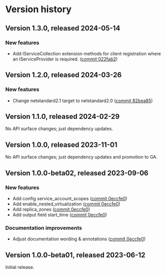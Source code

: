 # Version history

## Version 1.3.0, released 2024-05-14

### New features

- Add IServiceCollection extension methods for client registration where an IServiceProvider is required. ([commit 022fab2](https://github.com/googleapis/google-cloud-dotnet/commit/022fab203f28fb9c608972af7f8b83f571ae5694))

## Version 1.2.0, released 2024-03-26

### New features

- Change netstandard2.1 target to netstandard2.0 ([commit 82bea85](https://github.com/googleapis/google-cloud-dotnet/commit/82bea850661975b9750ac30753528cc9d2e05240))

## Version 1.1.0, released 2024-02-29

No API surface changes; just dependency updates.

## Version 1.0.0, released 2023-11-01

No API surface changes; just dependency updates and promotion to GA.

## Version 1.0.0-beta02, released 2023-09-06

### New features

- Add config service_account_scopes ([commit 0eccfe0](https://github.com/googleapis/google-cloud-dotnet/commit/0eccfe0644ec322852f049d9e070b6785928f3d0))
- Add enable_nested_virtualization ([commit 0eccfe0](https://github.com/googleapis/google-cloud-dotnet/commit/0eccfe0644ec322852f049d9e070b6785928f3d0))
- Add replica_zones ([commit 0eccfe0](https://github.com/googleapis/google-cloud-dotnet/commit/0eccfe0644ec322852f049d9e070b6785928f3d0))
- Add output field start_time ([commit 0eccfe0](https://github.com/googleapis/google-cloud-dotnet/commit/0eccfe0644ec322852f049d9e070b6785928f3d0))

### Documentation improvements

- Adjust documentation wording & annotations ([commit 0eccfe0](https://github.com/googleapis/google-cloud-dotnet/commit/0eccfe0644ec322852f049d9e070b6785928f3d0))

## Version 1.0.0-beta01, released 2023-06-12

Initial release.

